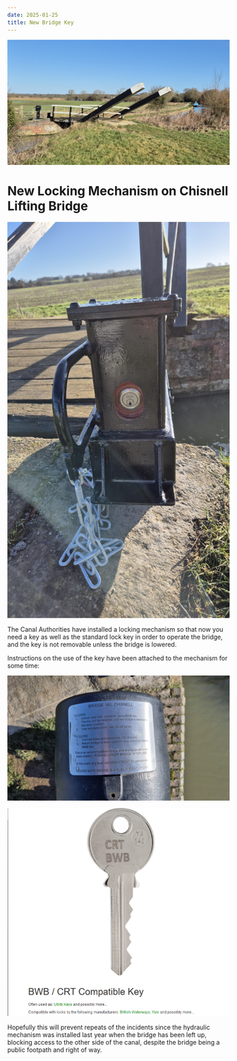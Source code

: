 ```yaml
---
date: 2025-01-25
title: New Bridge Key
---
```


![Bridge](20250125_112451.jpg)

# New Locking Mechanism on Chisnell Lifting Bridge

![locking mechanism](20250125_112708.jpg)

The Canal Authorities have installed a locking mechanism so that now you need
a key as well as the standard lock key in order to operate the bridge, and the key
is not removable unless the bridge is lowered.

Instructions on the use of the key have been attached to the mechanism for some time:

![instructions](20250125_112640.jpg)

![key](key.png)


Hopefully this will prevent repeats of the incidents since the
hydraulic mechanism was installed last year when the bridge has been
left up, blocking access to the other side of the canal, despite the
bridge being a public footpath and right of way.

